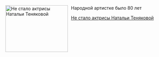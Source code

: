 <!--2025-06-18 13:29:13-->
<div class="yb">
  <div class="rss kino_teatr"><a href="https://www.kino-teatr.ru/teatr/news/y2025/6-18/38053/" title="Не стало актрисы Натальи Теняковой"><img src="https://www.kino-teatr.ru/news/3/5/38053/poster.jpg" width="196" height="147" align="left" hspace="5" style="margin: 0px 10px 0px 5px" alt="Не стало актрисы Натальи Теняковой"/></a>Народной артистке было 80 лет <p class="titl"><a href="https://www.kino-teatr.ru/teatr/news/y2025/6-18/38053/">Не стало актрисы Натальи Теняковой</a></p></div>
</div>
